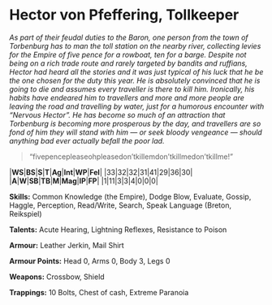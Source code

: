 # Hector von Pfeffering, Tollkeeper

_As part of their feudal duties to the Baron, one person from the town
of Torbenburg has to man the toll station on the nearby river,
collecting levies for the Empire of five pence for a rowboat, ten for a
barge. Despite not being on a rich trade route and rarely targeted by
bandits and ruffians, Hector had heard all the stories and it was just
typical of his luck that he be the one chosen for the duty this year. He
is absolutely convinced that he is going to die and assumes every
traveller is there to kill him. Ironically, his habits have endeared him
to travellers and more and more people are leaving the road and
travelling by water, just for a humorous encounter with “Nervous
Hector”. He has become so much of an attraction that Torbenburg is
becoming more prosperous by the day, and travellers are so fond of
him they will stand with him — or seek bloody vengeance — should
anything bad ever actually befall the poor lad._

> “fivepencepleaseohpleasedon’tkillemdon’tkillmedon’tkillme!”

|**WS**|**BS**|**S**|**T**|**Ag**|**Int**|**WP**|**Fel**|
|33|32|32|31|41|29|36|30|
|**A**|**W**|**SB**|**TB**|**M**|**Mag**|**IP**|**FP**|
|1|11|3|3|4|0|0|0|

**Skills:** Common Knowledge (the Empire), Dodge Blow, Evaluate,
Gossip, Haggle, Perception, Read/Write, Search, Speak Language
(Breton, Reikspiel)

**Talents:** Acute Hearing, Lightning Reflexes, Resistance to Poison

**Armour:** Leather Jerkin, Mail Shirt

**Armour Points:** Head 0, Arms 0, Body 3, Legs 0

**Weapons:** Crossbow, Shield

**Trappings:** 10 Bolts, Chest of cash, Extreme Paranoia
